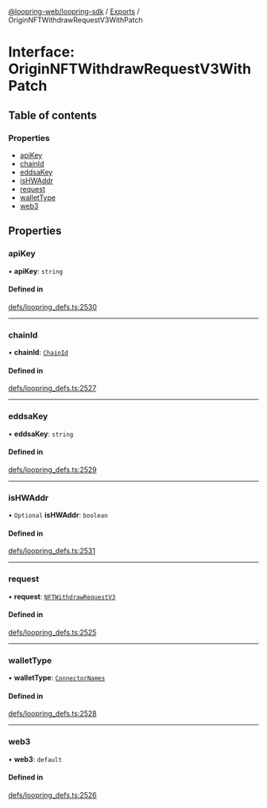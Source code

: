 [@loopring-web/loopring-sdk](../README.md) / [Exports](../modules.md) / OriginNFTWithdrawRequestV3WithPatch

# Interface: OriginNFTWithdrawRequestV3WithPatch

## Table of contents

### Properties

- [apiKey](OriginNFTWithdrawRequestV3WithPatch.md#apikey)
- [chainId](OriginNFTWithdrawRequestV3WithPatch.md#chainid)
- [eddsaKey](OriginNFTWithdrawRequestV3WithPatch.md#eddsakey)
- [isHWAddr](OriginNFTWithdrawRequestV3WithPatch.md#ishwaddr)
- [request](OriginNFTWithdrawRequestV3WithPatch.md#request)
- [walletType](OriginNFTWithdrawRequestV3WithPatch.md#wallettype)
- [web3](OriginNFTWithdrawRequestV3WithPatch.md#web3)

## Properties

### apiKey

• **apiKey**: `string`

#### Defined in

[defs/loopring_defs.ts:2530](https://github.com/Loopring/loopring_sdk/blob/24fdf4c/src/defs/loopring_defs.ts#L2530)

___

### chainId

• **chainId**: [`ChainId`](../enums/ChainId.md)

#### Defined in

[defs/loopring_defs.ts:2527](https://github.com/Loopring/loopring_sdk/blob/24fdf4c/src/defs/loopring_defs.ts#L2527)

___

### eddsaKey

• **eddsaKey**: `string`

#### Defined in

[defs/loopring_defs.ts:2529](https://github.com/Loopring/loopring_sdk/blob/24fdf4c/src/defs/loopring_defs.ts#L2529)

___

### isHWAddr

• `Optional` **isHWAddr**: `boolean`

#### Defined in

[defs/loopring_defs.ts:2531](https://github.com/Loopring/loopring_sdk/blob/24fdf4c/src/defs/loopring_defs.ts#L2531)

___

### request

• **request**: [`NFTWithdrawRequestV3`](NFTWithdrawRequestV3.md)

#### Defined in

[defs/loopring_defs.ts:2525](https://github.com/Loopring/loopring_sdk/blob/24fdf4c/src/defs/loopring_defs.ts#L2525)

___

### walletType

• **walletType**: [`ConnectorNames`](../enums/ConnectorNames.md)

#### Defined in

[defs/loopring_defs.ts:2528](https://github.com/Loopring/loopring_sdk/blob/24fdf4c/src/defs/loopring_defs.ts#L2528)

___

### web3

• **web3**: `default`

#### Defined in

[defs/loopring_defs.ts:2526](https://github.com/Loopring/loopring_sdk/blob/24fdf4c/src/defs/loopring_defs.ts#L2526)
